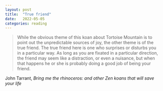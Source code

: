 ```yaml
---
layout: post
title:  "True friend"
date:   2022-05-05
categories: reading
---
```


> While the obvious theme of this koan about Tortoise Mountain is to point out the unpredictable sources of joy, the other theme is of the true friend. The true friend here is one who surprises or disturbs you in a particular way. As long as you are fixated in a particular direction, the friend may seem like a distraction, or even a nuisance, but when that happens he or she is probably doing a good job of being your friend.

John Tarrant, _Bring me the rhinoceros: and other Zen koans that will save your life_
